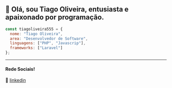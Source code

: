 ## 👋 Olá, sou Tiago Oliveira, entusiasta e apaixonado por programação.

```JavaScript
const tiagoliveira555 = {
  nome: "Tiago Oliveira",
  area: "Desenvolvedor de Software",
  linguagens: ["PHP", "Javascrip"],
  frameworks: ["Laravel"]
};
```
---

[linkedin]: https://www.linkedin.com/in/tiagoliveira555

#### Rede Sociais!

👔 [linkedin][linkedin]
